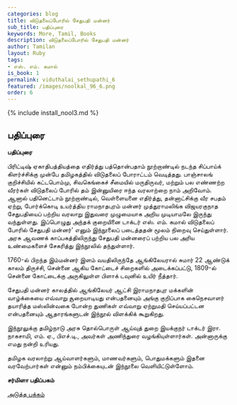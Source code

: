 ```yaml
---
categories: blog
title: விடுதலைப்போரில் சேதுபதி மன்னர்
sub_title: பதிப்புரை
keywords: More, Tamil, Books
description: விடுதலைப்போரில் சேதுபதி மன்னர்
author: Tamilan
layout: Ruby
tags:
- எஸ். எம். கமால்
is_book: 1
permalink: viduthalai_sethupathi_6
featured: /images/noolkal_96_6.png
order: 6
---
```


{% include install_nool3.md %}
## பதிப்புரை

**பதிப்புரை**

பிரிட்டிஷ் ஏகாதிபத்தியத்தை எதிர்த்து பத்தொன்பதாம் நூற்றாண்டில் நடந்த சிப்பாய்க் கிளர்ச்சிக்கு முன்பே தமிழகத்தில் விடுதலைப் போராட்டம் வெடித்தது. பாஞ்சாலங் குறிச்சியில் கட்டபொம்மு, சிவகெங்கைச் சீமையில் மருதிருவர், மற்றும் பல எண்ணற்ற வீரர்கள் விடுதலைப் போரில் தம் இன்னுயிரை ஈந்த வரலாற்றை நாம் அறிவோம். ஆனால் பதினெட்டாம் நூற்றாண்டில், வெள்ளையனை எதிர்த்து, தன்னாட்சிக்கு வீர சபதம் ஏற்று, போர்க்கொடி உயர்த்திய ராமநாதபுரம் மன்னர் முத்துராமலிங்க விஜயரகுநாத சேதுபதியைப் பற்றிய வரலாறு இதுவரை முழுமையாக அறிய முடியாமலே இருந்து வந்துள்ளது. இப்பொழுது அந்தக் குறையினை டாக்டர் எஸ். எம். கமால் விடுதலைப் போரில் சேதுபதி மன்னர்' எனும் இந்நூலைப் படைத்ததன் மூலம் நிறைவு செய்துள்ளார். அரசு ஆவணக் காப்பகத்திலிருந்து சேதுபதி மன்னரைப் பற்றிய பல அரிய உண்மைகளைச் சேகரித்து இந்நூலில் தந்துள்ளார்.

1760-ல் பிறந்த இம்மன்னர் இளம் வயதிலிருந்தே ஆங்கிலேயரால் சுமார் 22 ஆண்டுக் காலம் திருச்சி, சென்னை ஆகிய கோட்டைச் சிறைகளில் அடைக்கப்பட்டு, 1809-ல் சென்னை கோட்டைக்கு அருகிலுள்ள பிளாக் டவுனில் உயிர் நீத்தார்.

சேதுபதி மன்னர் காலத்தில் ஆங்கிலேயர் ஆட்சி இராமநாதபுர மக்களின் வாழ்க்கையை எவ்வாறு சூறையாடியது என்பதனையும் அங்கு குறிப்பாக கைநெசவாளர் தயாரித்த மஸ்லின்வகை போன்ற துணிகள் எவ்வாறு ஏற்றுமதி செய்யப்பட்டன என்பதனையும் ஆதாரங்களுடன் இந்நூல் விளக்கிக் கூறுகிறது.

இந்நூலுக்கு தமிழ்நாடு அரசு தொல்பொருள் ஆய்வுத் துறை இயக்குநர் டாக்டர் இரா. நாகசாமி, எம். ஏ., பிஎச்.டி., அவர்கள் அணிந்துரை வழங்கியுள்ளார்கள். அன்னாருக்கு எமது நன்றி உரியது.

தமிழக வரலாற்று ஆய்வாளர்களும், மாணவர்களும், பொதுமக்களும் இதனை வரவேற்பார்கள் என்னும் நம்பிக்கையுடன் இந்நூலை வெளியிட்டுள்ளோம்.

**சர்மிளா பதிப்பகம்**

[அடுத்த பக்கம்](viduthalai_sethupathi_7)
